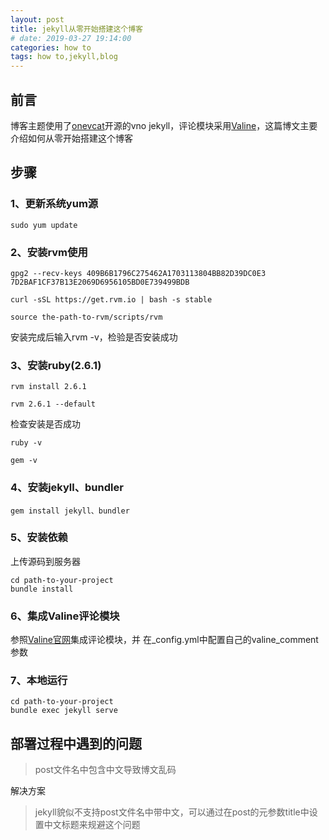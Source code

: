 ```yaml
---
layout: post
title: jekyll从零开始搭建这个博客
# date: 2019-03-27 19:14:00
categories: how to
tags: how to,jekyll,blog
---
```


## **前言**

博客主题使用了[onevcat](https://onevcat.com)开源的vno jekyll，评论模块采用[Valine](https://valine.js.org/)，这篇博文主要介绍如何从零开始搭建这个博客

## **步骤**

### **1、更新系统yum源**
```shell
sudo yum update
```
### **2、安装rvm**使用
```shell
gpg2 --recv-keys 409B6B1796C275462A1703113804BB82D39DC0E3 7D2BAF1CF37B13E2069D6956105BD0E739499BDB

curl -sSL https://get.rvm.io | bash -s stable

source the-path-to-rvm/scripts/rvm
```
安装完成后输入rvm -v，检验是否安装成功

### **3、安装ruby(2.6.1)**
```shell
rvm install 2.6.1

rvm 2.6.1 --default
```
检查安装是否成功
```shell
ruby -v

gem -v
```
### **4、安装jekyll、bundler**
```shell
gem install jekyll、bundler
```
### **5、安装依赖**
上传源码到服务器
```shell
cd path-to-your-project
bundle install
```
### **6、集成Valine评论模块**
参照[Valine官网](https://valine.js.org/quickstart.html)集成评论模块，并
在_config.yml中配置自己的valine_comment参数
### **7、本地运行**
```shell
cd path-to-your-project
bundle exec jekyll serve
```
## **部署过程中遇到的问题**

>post文件名中包含中文导致博文乱码

解决方案

>jekyll貌似不支持post文件名中带中文，可以通过在post的元参数title中设置中文标题来规避这个问题



